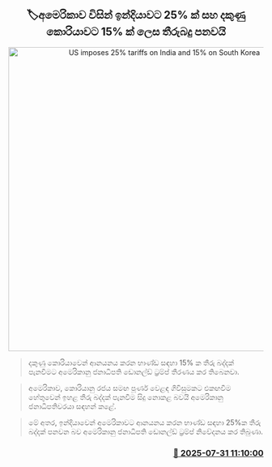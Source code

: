 <p align='center'><b><h2 align='center' title='US imposes 25% tariffs on India and 15% on South Korea'>🏷අමෙරිකාව විසින් ඉන්දියාවට 25% ක් සහ දකුණු කොරියාවට 15% ක් ලෙස තීරුබදු පනවයි</h2></b></p>
<p align='center'><img src='https://helakuru.sgp1.cdn.digitaloceanspaces.com/esana/images/lib/donald-trump-2025.jpg' width='600' alt='US imposes 25% tariffs on India and 15% on South Korea'></p>

> දකුණු කොරියාවෙන් ආනයනය කරන භාණ්ඩ සඳහා 15% ක තීරු බද්දක් පැනවීමට අමෙරිකානු ජනාධිපති ඩොනල්ඩ් ට්‍රම්ප් තීරණය කර තිබෙනවා.

> අමෙරිකාව, කොරියානු රජය සමඟ පූර්ණ වෙළඳ ගිවිසුමකට එකඟවීම හේතුවෙන් ඉහළ තීරු බද්දක් පැනවීම සිදු නොකළ බවයි අමෙරිකානු ජනාධිපතිවරයා සඳහන් කළේ.

> මේ අතර, ඉන්දියාවෙන් අමෙරිකාවට ආනයනය කරන භාණ්ඩ සඳහා 25%ක තීරු බද්දක් පනවන බව අමෙරිකානු ජනාධිපති ඩොනල්ඩ් ට්‍රම්ප් නිවේදනය කර තිබුණා.



<h3 align='right'><a href='https://www.helakuru.lk/esana/p/112317/'>📅 2025-07-31 11:10:00</a></h3>
